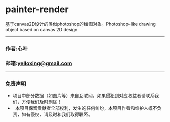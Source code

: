 # painter-render
基于canvas2D设计的类似photoshop的绘图对象。Photoshop-like drawing object based on canvas 2D design.

****
### 作者:心叶
### 邮箱:yelloxing@gmail.com
****

### 免责声明

*   项目中部分数据（如图片等）来自互联网，如果侵犯到对应权益者请联系我们，方便我们及时删除！
*   本项目保留贡献者全部权利，发生的任何纠纷，本项目作者和维护人概不负责，如有侵权，请及时和我们取得联系。
